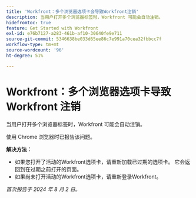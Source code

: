 ```yaml
---
title: 'Workfront：多个浏览器选项卡会导致Workfront注销'
description: 当用户打开多个浏览器标签时，Workfront 可能会自动注销。
hidefromtoc: true
feature: Get Started with Workfront
exl-id: e76b7127-a283-461b-af10-30640fe9e711
source-git-commit: 5346638be033d65ee86c7e991a70cea32fbbcc7f
workflow-type: tm+mt
source-wordcount: '96'
ht-degree: 51%

---
```


# Workfront：多个浏览器选项卡导致 Workfront 注销

<!--Valid issue, won't fix-->

当用户打开多个浏览器标签时，Workfront 可能会自动注销。

使用 Chrome 浏览器时已报告该问题。

**解决方法：**

* 如果您打开了活动的Workfront选项卡，请重新加载已过期的选项卡。 它会返回到在过期之前打开的页面。
* 如果尚未打开活动的Workfront选项卡，请重新登录Workfront。

_首次报告于 2024 年 8 月 2 日。_
